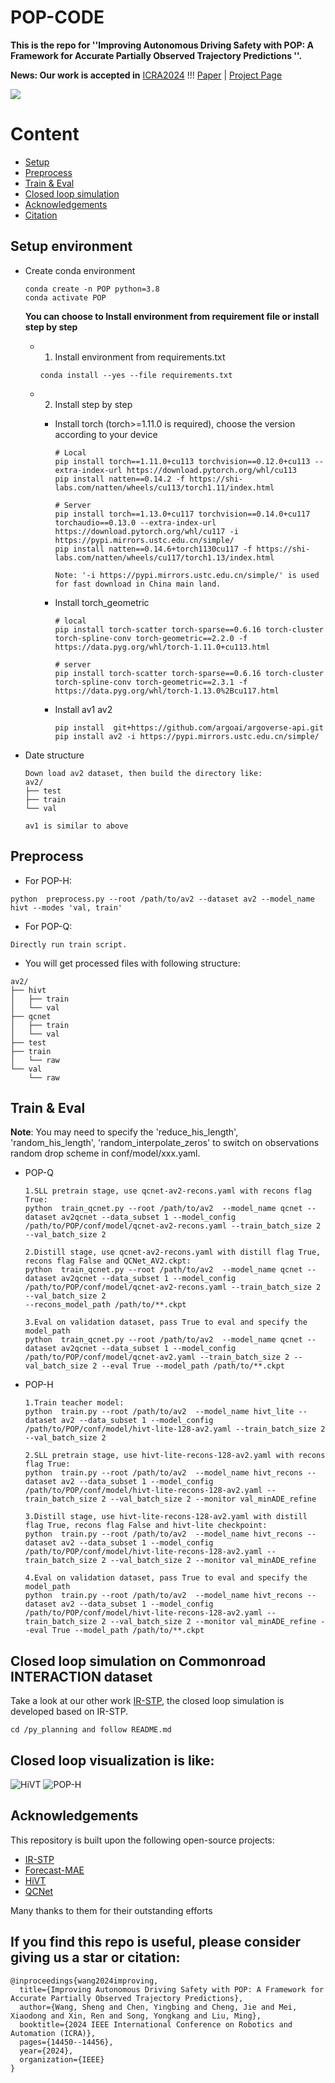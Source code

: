 # POP-CODE

**This is the repo for ''Improving Autonomous Driving Safety with POP: A Framework for Accurate Partially Observed Trajectory Predictions ''.**

**News: Our work is accepted in** [ICRA2024](https://2024.ieee-icra.org/) !!! [Paper](https://arxiv.org/abs/2309.15685) | [Project Page](https://chantsss.github.io/POP/)


![](assets/overview.jpg)



# Content
- [Setup](#setup-environment)
- [Preprocess](#preprocess)
- [Train & Eval](#train--eval)
- [Closed loop simulation](#closed-loop-simulation-on-commonroad-interaction-dataset)
- [Acknowledgements](#acknowledgements)
- [Citation](#if-you-find-this-repo-is-useful-please-consider-giving-us-a-star-or-citation)

## Setup environment

- Create conda environment
    ```
    conda create -n POP python=3.8
    conda activate POP
    ```
    **You can choose to Install environment from requirement file or install step by step**
    - 1. Install environment from requirements.txt
        ```
        conda install --yes --file requirements.txt
        ```
        
    - 2. Install step by step 
        - Install torch (torch>=1.11.0 is required), choose the version according to your device
            ```
            # Local
            pip install torch==1.11.0+cu113 torchvision==0.12.0+cu113 --extra-index-url https://download.pytorch.org/whl/cu113
            pip install natten==0.14.2 -f https://shi-labs.com/natten/wheels/cu113/torch1.11/index.html

            # Server
            pip install torch==1.13.0+cu117 torchvision==0.14.0+cu117 torchaudio==0.13.0 --extra-index-url https://download.pytorch.org/whl/cu117 -i https://pypi.mirrors.ustc.edu.cn/simple/
            pip install natten==0.14.6+torch1130cu117 -f https://shi-labs.com/natten/wheels/cu117/torch1.13/index.html

            Note: '-i https://pypi.mirrors.ustc.edu.cn/simple/' is used for fast download in China main land. 
            ```

        - Install torch_geometric
            ```
            # local
            pip install torch-scatter torch-sparse==0.6.16 torch-cluster torch-spline-conv torch-geometric==2.2.0 -f https://data.pyg.org/whl/torch-1.11.0+cu113.html

            # server
            pip install torch-scatter torch-sparse==0.6.16 torch-cluster torch-spline-conv torch-geometric==2.3.1 -f https://data.pyg.org/whl/torch-1.13.0%2Bcu117.html
            ```

        - Install av1 av2
            ```
            pip install  git+https://github.com/argoai/argoverse-api.git
            pip install av2 -i https://pypi.mirrors.ustc.edu.cn/simple/
            ```

- Date structure
    ```
    Down load av2 dataset, then build the directory like:
    av2/
    ├── test
    ├── train
    └── val

    av1 is similar to above
    ```

## Preprocess

    
- For POP-H:
```
python  preprocess.py --root /path/to/av2 --dataset av2 --model_name hivt --modes 'val, train'
```

- For POP-Q:
```
Directly run train script.
```


- You will get processed files with following structure:

```
av2/
├── hivt
│   ├── train
│   └── val
├── qcnet
│   ├── train
│   └── val
├── test
├── train
│   └── raw
└── val
    └── raw
```
    

## Train & Eval

**Note**: You may need to specify the 'reduce_his_length', 'random_his_length', 'random_interpolate_zeros' to switch on observations random drop scheme in conf/model/xxx.yaml.

- POP-Q
    ```
    1.SLL pretrain stage, use qcnet-av2-recons.yaml with recons flag True:
    python  train_qcnet.py --root /path/to/av2  --model_name qcnet --dataset av2qcnet --data_subset 1 --model_config /path/to/POP/conf/model/qcnet-av2-recons.yaml --train_batch_size 2 --val_batch_size 2

    2.Distill stage, use qcnet-av2-recons.yaml with distill flag True, recons flag False and QCNet_AV2.ckpt:
    python  train_qcnet.py --root /path/to/av2  --model_name qcnet --dataset av2qcnet --data_subset 1 --model_config /path/to/POP/conf/model/qcnet-av2-recons.yaml --train_batch_size 2 --val_batch_size 2
    --recons_model_path /path/to/**.ckpt

    3.Eval on validation dataset, pass True to eval and specify the model_path 
    python  train_qcnet.py --root /path/to/av2  --model_name qcnet --dataset av2qcnet --data_subset 1 --model_config /path/to/POP/conf/model/qcnet-av2.yaml --train_batch_size 2 --val_batch_size 2 --eval True --model_path /path/to/**.ckpt
    
    ```

- POP-H

    ```
    1.Train teacher model:
    python  train.py --root /path/to/av2  --model_name hivt_lite --dataset av2 --data_subset 1 --model_config /path/to/POP/conf/model/hivt-lite-128-av2.yaml --train_batch_size 2 --val_batch_size 2
    
    2.SLL pretrain stage, use hivt-lite-recons-128-av2.yaml with recons flag True:
    python  train.py --root /path/to/av2  --model_name hivt_recons --dataset av2 --data_subset 1 --model_config /path/to/POP/conf/model/hivt-lite-recons-128-av2.yaml --train_batch_size 2 --val_batch_size 2 --monitor val_minADE_refine

    3.Distill stage, use hivt-lite-recons-128-av2.yaml with distill flag True, recons flag False and hivt-lite checkpoint:
    python  train.py --root /path/to/av2  --model_name hivt_recons --dataset av2 --data_subset 1 --model_config /path/to/POP/conf/model/hivt-lite-recons-128-av2.yaml --train_batch_size 2 --val_batch_size 2 --monitor val_minADE_refine

    4.Eval on validation dataset, pass True to eval and specify the model_path 
    python  train.py --root /path/to/av2  --model_name hivt_recons --dataset av2 --data_subset 1 --model_config /path/to/POP/conf/model/hivt-lite-recons-128-av2.yaml --train_batch_size 2 --val_batch_size 2 --monitor val_minADE_refine --eval True --model_path /path/to/**.ckpt

    ```

## Closed loop simulation on Commonroad INTERACTION dataset
Take a look at our other work [IR-STP](https://github.com/ChenYingbing/IR-STP-Planner), the closed loop simulation is developed based on IR-STP.
```
cd /py_planning and follow README.md
```

## Closed loop visualization is like:
![HiVT](assets/output_video_HiVT.gif)  ![POP-H](assets/output_video_POP-H.gif)

## Acknowledgements

This repository is built upon the following open-source projects:
- [IR-STP](https://github.com/ChenYingbing/IR-STP-Planner)
- [Forecast-MAE](https://github.com/jchengai/forecast-mae)
- [HiVT](https://github.com/ZikangZhou/HiVT)
- [QCNet](https://github.com/ZikangZhou/QCNet)

Many thanks to them for their outstanding efforts

## If you find this repo is useful, please consider giving us a star or citation:
```
@inproceedings{wang2024improving,
  title={Improving Autonomous Driving Safety with POP: A Framework for Accurate Partially Observed Trajectory Predictions},
  author={Wang, Sheng and Chen, Yingbing and Cheng, Jie and Mei, Xiaodong and Xin, Ren and Song, Yongkang and Liu, Ming},
  booktitle={2024 IEEE International Conference on Robotics and Automation (ICRA)},
  pages={14450--14456},
  year={2024},
  organization={IEEE}
}
```
